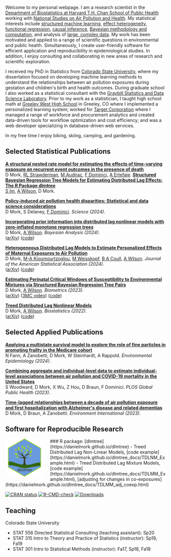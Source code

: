 Welcome to my personal webpage. I am a research scientist in the [Department of Biostatistics at Harvard T.H. Chan School of Public Health](https://www.hsph.harvard.edu/biostatistics/) working with [National Studies on Air Pollution and Health](https://www.hsph.harvard.edu/nsaph/). My statistical interests include [structured machine learning](https://onlinelibrary.wiley.com/doi/abs/10.1111/biom.13568), [effect heterogeneity](https://arxiv.org/abs/2109.13763), [functional regression](https://doi.org/10.1093/biostatistics/kxaa051), [causal inference](https://arxiv.org/abs/2306.03011), [Bayesian methodology and computation](https://arxiv.org/abs/2301.12937), and analysis of [large, complex data](https://doi.org/10.1016/j.envint.2022.107694). My work has been motivated and applied to a range of scientific questions in environmental and public health. Simultaneously, I create user-friendly software for efficient application and reproducibility in epidemiological studies. In addition, I enjoy consulting and collaborating in new areas of research and scientific exploration.  

I received my PhD in Statistics from [Colorado State University](https://statistics.colostate.edu/), where my dissertation focused on developing machine learning methods to understand the relationships between air pollution exposures during gestation and children's birth and health outcomes. During graduate school I also worked as a statistical consultant with the [Graybill Statistics and Data Science Laboratory](https://statlab.colostate.edu/). Prior to my work as a statistician, I taught high school math at [Greeley West High School](https://www.greeleyschools.org/Domain/29) in Greeley, CO where I implemented a personalized learning system; worked for [Target Corporation](https://corporate.target.com) where I managed a range of workforce and procurement analytics and created data-driven tools for workflow optimization and cost efficiency; and was a web developer specializing in database-driven web services.

In my free time I enjoy biking, skiing, camping, and gardening.

## Selected Statistical Publications
[**A structural nested rate model for estimating the effects of time-varying exposure on recurrent event outcomes in the presence of death**](https://arxiv.org/abs/2506.07910)<br/>D Mork, [RL Strawderman](https://www.urmc.rochester.edu/people/112359920-robert-l-strawderman), [M Audirac](https://audiracmichelle.com), [F Dominici](https://www.hsph.harvard.edu/francesca-dominici/), [A Ertefaie](https://ertefaie.com).
[**Structured Bayesian Regression Tree Models for Estimating Distributed Lag Effects: The R Package dlmtree**](https://arxiv.org/abs/2504.18452) <br/>[S Im](https://seongwonim.github.io), [A Wilson](https://anderwilson.github.io/), D Mork.

[**Policy-induced air pollution health disparities: Statistical and data science considerations**](https://doi.org/10.1126/science.adp1870) <br />D Mork, S Delaney, [F Dominici](https://www.hsph.harvard.edu/francesca-dominici/). *Science (2024)*.

[**Incorporating prior information into distributed lag nonlinear models with zero-inflated monotone regression trees**](https://doi.org/10.1214/23-BA1412) <br />D Mork, [A Wilson](https://anderwilson.github.io/). *Bayesian Analysis (2024)*.<br />([arXiv](https://arxiv.org/abs/2301.12937)) ([code](https://github.com/danielmork/monotone_dlnm))

[**Heterogeneous Distributed Lag Models to Estimate Personalized Effects of Maternal Exposures to Air Pollution**](https://doi.org/10.1080/01621459.2023.2258595)<br />D Mork, [M-A Kioumourtzoglou](https://marianthi.github.io/makLAB.github.io/), [M Weisskopf](https://www.hsph.harvard.edu/weisskopf-lab/), [B A Coull](https://www.hsph.harvard.edu/brent-coull/), [A Wilson](https://anderwilson.github.io/). *Journal of the American Statistical Association (2024)*.<br /> ([arXiv](https://arxiv.org/abs/2109.13763)) ([code](https://github.com/danielmork/HDLM))

[**Estimating Perinatal Critical Windows of Susceptibility to Environmental Mixtures via Structured Bayesian Regression Tree Pairs**](https://onlinelibrary.wiley.com/doi/abs/10.1111/biom.13568)<br />D Mork, [A Wilson](https://anderwilson.github.io/). *Biometrics (2023)*.<br />([arXiv](http://arxiv.org/abs/2102.09071)) ([3MC video](https://youtu.be/UR3jvu8Wn3k?t=28)) ([code](https://github.com/danielmork/dlmtree))

[**Treed Distributed Lag Nonlinear Models**](https://doi.org/10.1093/biostatistics/kxaa051)<br />D Mork, [A Wilson](https://anderwilson.github.io/). *Biostatistics (2022)*.<br />([arXiv](https://arxiv.org/abs/2010.06147)) ([code](https://github.com/danielmork/dlmtree))

## Selected Applied Publications
[**Applying a multistate survival model to explore the role of fine particles in promoting frailty in the Medicare cohort**](https://doi.org/10.1097/ee9.0000000000000285)<br />N Fann, A Zanobetti, D Mork, W Steinhardt, A Rappold. *Environmental Epidemiology (2024)*.

[**Combining aggregate and individual-level data to estimate individual-level associations between air pollution and COVID-19 mortality in the United States**](https://doi.org/10.1371/journal.pgph.0002178)<br />S Woodward, D Mork, X Wu, Z Hou, D Braun, F Dominici. *PLOS Global Public Health (2023)*.

[**Time-lagged relationships between a decade of air pollution exposure and first hospitalization with Alzheimer's disease and related dementias**](https://doi.org/10.1016/j.envint.2022.107694)<br />D Mork, D Braun, A Zanobetti. *Environment International (2023)*.

## Software for Reproducible Research
<img src="img/apple-touch-icon-120x120.png" style="float:left; margin-right: 20px;" />
### R package: [dlmtree](https://danielmork.github.io/dlmtree)
- Treed Distributed Lag Non-Linear Models, [code example](https://danielmork.github.io/dlmtree_docs/TDLNM_Example.html)
- Treed Distributed Lag Mixture Models, [code example](https://danielmork.github.io/dlmtree_docs/TDLMM_Example.html), [adjusting for changes in co-exposures](https://danielmork.github.io/dlmtree_docs/TDLMM_adj_coexp.html)
  
[![CRAN
status](https://www.r-pkg.org/badges/version/dlmtree)](https://CRAN.R-project.org/package=dlmtree)
[![R-CMD-check](https://github.com/danielmork/dlmtree/actions/workflows/R-CMD-check.yaml/badge.svg)](https://github.com/danielmork/dlmtree/actions/workflows/R-CMD-check.yaml)
[![Downloads](https://cranlogs.r-pkg.org/badges/grand-total/dlmtree)](https://CRAN.R-project.org/package=dlmtree)

## Teaching
Colorado State University
- STAT 556 Directed Statistical Consulting (teaching assistant): Sp20
- STAT 315 Intro to Theory and Practice of Statistics (instructor): Sp19, Fa19
- STAT 301 Intro to Statistical Methods (instructor): Fa17, Sp18, Fa18

